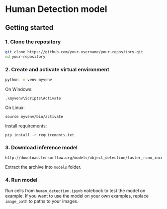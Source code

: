 # Human Detection model


## Getting started

### 1. Clone the repository

```bash
git clone https://github.com/your-username/your-repository.git
cd your-repository
```
### 2. Create and activate virtual environment

```bash
python -m venv myvenv
```
On Windows:
```
.\myvenv\Scripts\Activate
```
On Linux:
```
source myvenv/bin/activate
```
Install requirements:
```
pip install -r requirements.txt
```

### 3. Download inference model
```
http://download.tensorflow.org/models/object_detection/faster_rcnn_inception_v2_coco_2018_01_28.tar.gz
```
Extract the archive into `models` folder.

### 4. Run model
Run cells from `human_detection.ipynb` notebook to test the model on example. If you want to use the model on your own examples, replace `image_path` to paths to your images.
